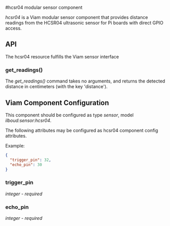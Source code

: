 #hcsr04 modular sensor component

*hcsr04* is a Viam modular sensor component that provides distance readings from the HCSR04 ultrasonic sensor for Pi boards with direct GPIO access.


## API

The hcsr04 resource fulfills the Viam sensor interface

### get_readings()

The *get_readings()* command takes no arguments, and returns the detected distance in centimeters (with the key 'distance').

## Viam Component Configuration

This component should be configured as type *sensor*, model *ilboud:sensor:hcsr04*.

The following attributes may be configured as hcsr04 component config attributes.

Example:

``` json
{
  "trigger_pin": 32,
  "echo_pin": 30
}
```

### trigger_pin

*integer - required*

### echo_pin

*integer - required*

